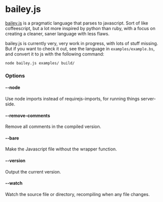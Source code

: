 bailey.js
=========
[bailey.js](http://haeric.github.io/bailey.js) is a pragmatic language that parses to javascript. Sort of like coffeescript, but a lot more inspired by python than ruby, with a focus on creating a cleaner, saner language with less flaws.

bailey.js is currently very, very work in progress, with lots of stuff missing. But if you want to check it out, see the language in `examples/example.bs`, and convert it to js with the following command:

```
node bailey.js examples/ build/
```

### Options
#### --node
Use node imports instead of requirejs-imports, for running things server-side.

#### --remove-comments
Remove all comments in the compiled version.

#### --bare
Make the Javascript file without the wrapper function.

#### --version
Output the current version.

#### --watch
Watch the source file or directory, recompiling when any file changes.
